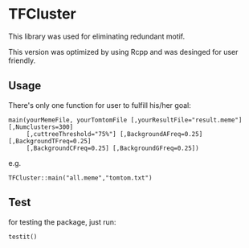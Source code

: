 # TFCluster

This library was used for eliminating redundant motif.

This version was optimized by using Rcpp and was desinged for user friendly.

## Usage ##

There's only one function for user to fulfill his/her goal:
```
main(yourMemeFile, yourTomtomFile [,yourResultFile="result.meme"] [,Numclusters=300]
     [,cuttreeThreshold="75%"] [,BackgroundAFreq=0.25] [,BackgroundTFreq=0.25] 
     [,BackgroundCFreq=0.25] [,BackgroundGFreq=0.25])
```
e.g.
```
TFCluster::main("all.meme","tomtom.txt")
```
## Test
for testing the package, just run:
```
testit()
```
